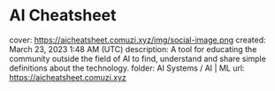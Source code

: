 # AI Cheatsheet

cover: https://aicheatsheet.comuzi.xyz/img/social-image.png
created: March 23, 2023 1:48 AM (UTC)
description: A tool for educating the community outside the field of AI to find, understand and share simple definitions about the technology.
folder: AI Systems / AI | ML
url: https://aicheatsheet.comuzi.xyz